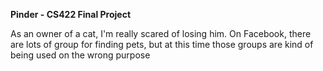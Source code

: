 **Pinder - CS422 Final Project**

As an owner of a cat, I'm really scared of losing him. On Facebook,
there are lots of group for finding pets, but at this time those groups are kind of being used on the wrong purpose
